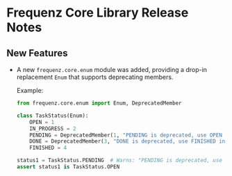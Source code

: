 # Frequenz Core Library Release Notes

## New Features

- A new `frequenz.core.enum` module was added, providing a drop-in replacement `Enum` that supports deprecating members.

   Example:

   ```python
   from frequenz.core.enum import Enum, DeprecatedMember

   class TaskStatus(Enum):
       OPEN = 1
       IN_PROGRESS = 2
       PENDING = DeprecatedMember(1, "PENDING is deprecated, use OPEN instead")
       DONE = DeprecatedMember(3, "DONE is deprecated, use FINISHED instead")
       FINISHED = 4

   status1 = TaskStatus.PENDING  # Warns: "PENDING is deprecated, use OPEN instead"
   assert status1 is TaskStatus.OPEN
   ```
